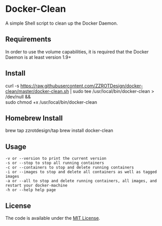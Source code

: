 # Docker-Clean

A simple Shell script to clean up the Docker Daemon.

## Requirements

In order to use the volume capabilities, it is required that the Docker Daemon is at least version 1.9+


## Install

curl -s https://raw.githubusercontent.com/ZZROTDesign/docker-clean/master/docker-clean.sh |
sudo tee /usr/local/bin/docker-clean > /dev/null && \
sudo chmod +x /usr/local/bin/docker-clean
    
## Homebrew Install

brew tap zzrotdesign/tap
brew install docker-clean
    
## Usage
    -v or --version to print the current version
    -s or --stop to stop all running containers
    -c or --containers to stop and delete running containers
    -i or --images to stop and delete all containers as well as tagged images
    -a or --all to stop and delete running containers, all images, and restart your docker-machine
    -h or --help help page
    
## License

The code is available under the [MIT License](/LICENSE).
